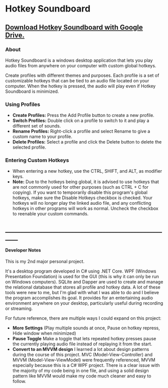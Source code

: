 # Hotkey Soundboard

## [Download Hotkey Soundboard with Google Drive.](https://drive.google.com/drive/folders/16mEw-v5kDrADmK2NVHTNYyMQLwlPNJNw?usp=sharing)

### About

Hotkey Soundboard is a windows desktop application that lets you play audio files from anywhere on your computer 
with custom global hotkeys.

Create profiles with different themes and purposes. Each profile is a set of customizable hotkeys that can be tied
to an audio file located on your computer. When the hotkey is pressed, the audio will play even if Hotkey Soundboard
is minimized.

### Using Profiles

* **Create Profiles:** Press the Add Profile button to create a new profile.
* **Switch Profiles:** Double click on a profile to switch to it and play a different set of sounds.
* **Rename Profiles:** Right-click a profile and select Rename to give a custom name to your profile.
* **Delete Profiles:** Select a profile and click the Delete button to delete the selected profile.

### Entering Custom Hotkeys
* When entering a new hotkey, use the CTRL, SHIFT, and ALT, as modifier keys.
* **Note:** Due to the hotkeys being global, it is advised to use hotkeys that are
not commonly used for other purposes (such as CTRL + C for copying). If you
want to temporarily disable this program's global hotkeys, make sure the
Disable Hotkeys checkbox is checked. Your hotkeys will no longer play the
linked audio file, and any conflicting hotkeys in other programs will work
as normal. Uncheck the checkbox to reenable your custom commands.

## ______________________________________________________

#### Developer Notes
This is my 2nd major personal project. 

It's a desktop program developed in C# using .NET Core.
WPF (Windows Presentation Foundation) is used for the GUI (this is why it can only be run on Windows computers).
SQLite and Dapper are used to create and manage the relational database that stores all profile and hotkey data.
A lot of these tools were new to me, but I'm glad with what I was able to do and I believe the program accomplishes its goal.
It provides for an entertaining audio environment anywhere on your desktop, particularly useful during recording or streaming.

For future reference, there are multiple ways I could expand on this project:
* **More Settings** (Play multiple sounds at once, Pause on hotkey repress, Hide window when minimized)
* **Pause Toggle** Make a toggle that lets repeated hotkey presses pause the currently playing audio file instead 
of replaying it from the start.
* **Convert to an MVVM design** I learned a lot about design patterns during the course of this project.
MVC (Model-View-Controller) and MVVM (Model-View-ViewModel) were frequently referenced, MVVM especially because this
is a C# WPF project. There is a clear issue with the majority of my code being in one file, and using a
solid design pattern like MVVM would make my code much cleaner and easy to follow.
